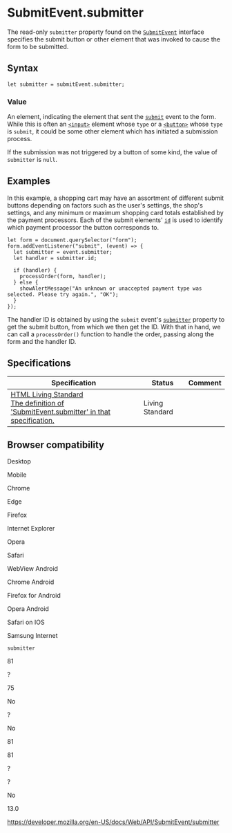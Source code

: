 SubmitEvent.submitter
=====================

The read-only `submitter` property found on the [`SubmitEvent`](../submitevent) interface specifies the submit button or other element that was invoked to cause the form to be submitted.

Syntax
------

    let submitter = submitEvent.submitter;

### Value

An element, indicating the element that sent the [`submit`](../htmlformelement/submit_event) event to the form. While this is often an [`<input>`](https://developer.mozilla.org/en-US/docs/Web/HTML/Element/input) element whose <span class="page-not-created">`type`</span> or a [`<button>`](https://developer.mozilla.org/en-US/docs/Web/HTML/Element/button) whose <span class="page-not-created">`type`</span> is `submit`, it could be some other element which has initiated a submission process.

If the submission was not triggered by a button of some kind, the value of `submitter` is `null`.

Examples
--------

In this example, a shopping cart may have an assortment of different submit buttons depending on factors such as the user's settings, the shop's settings, and any minimum or maximum shopping card totals established by the payment processors. Each of the submit elements' [`id`](../element/id) is used to identify which payment processor the button corresponds to.

    let form = document.querySelector("form");
    form.addEventListener("submit", (event) => {
      let submitter = event.submitter;
      let handler = submitter.id;

      if (handler) {
        processOrder(form, handler);
      } else {
        showAlertMessage("An unknown or unaccepted payment type was selected. Please try again.", "OK");
      }
    });

The handler ID is obtained by using the `submit` event's [`submitter`](submitter) property to get the submit button, from which we then get the ID. With that in hand, we can call a `processOrder()` function to handle the order, passing along the form and the handler ID.

Specifications
--------------

<table><thead><tr class="header"><th>Specification</th><th>Status</th><th>Comment</th></tr></thead><tbody><tr class="odd"><td><a href="https://html.spec.whatwg.org/multipage/form-control-infrastructure.html#dom-submitevent-submitter">HTML Living Standard<br />
<span class="small">The definition of 'SubmitEvent.submitter' in that specification.</span></a></td><td><span class="spec-living">Living Standard</span></td><td></td></tr></tbody></table>

Browser compatibility
---------------------

Desktop

Mobile

Chrome

Edge

Firefox

Internet Explorer

Opera

Safari

WebView Android

Chrome Android

Firefox for Android

Opera Android

Safari on IOS

Samsung Internet

`submitter`

81

?

75

No

?

No

81

81

?

?

No

13.0

<a href="https://developer.mozilla.org/en-US/docs/Web/API/SubmitEvent/submitter" class="_attribution-link">https://developer.mozilla.org/en-US/docs/Web/API/SubmitEvent/submitter</a>
